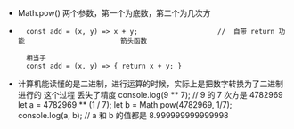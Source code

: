- Math.pow()
    两个参数，第一个为底数，第二个为几次方



-  
        const add = (x, y) => x + y;                    //  自带 return 功能                        箭头函数

        相当于
        const add = (x, y) => { return x + y; }


- 计算机能读懂的是二进制，进行运算的时候，实际上是把数字转换为了二进制进行的 这个过程 丢失了精度
    console.log(9 ** 7);      //  9 的 7 次方是 4782969
    let a = 4782969 ** (1 / 7);
    let b = Math.pow(4782969, 1/7);
    console.log(a, b);      // a 和 b 的值都是 8.999999999999998